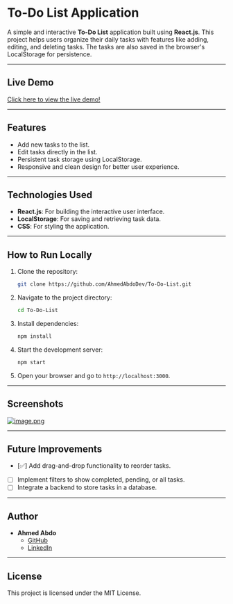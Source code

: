 # To-Do List Application

A simple and interactive **To-Do List** application built using **React.js**. This project helps users organize their daily tasks with features like adding, editing, and deleting tasks. The tasks are also saved in the browser's LocalStorage for persistence.

---

## **Live Demo**
[Click here to view the live demo!](https://ahmedabdodev.github.io/To-Do-List/)

---

## **Features**
- Add new tasks to the list.
- Edit tasks directly in the list.
- Persistent task storage using LocalStorage.
- Responsive and clean design for better user experience.

---

## **Technologies Used**
- **React.js**: For building the interactive user interface.
- **LocalStorage**: For saving and retrieving task data.
- **CSS**: For styling the application.

---

## **How to Run Locally**
1. Clone the repository:
   ```bash
   git clone https://github.com/AhmedAbdoDev/To-Do-List.git
   ```
2. Navigate to the project directory:
   ```bash
   cd To-Do-List
   ```
3. Install dependencies:
   ```bash
   npm install
   ```
4. Start the development server:
   ```bash
   npm start
   ```
5. Open your browser and go to `http://localhost:3000`.

---

## **Screenshots**
[![image.png](https://i.postimg.cc/3R4NH9qb/image.png)](https://postimg.cc/1nSsG0sp)

---

## **Future Improvements**
- [✅] Add drag-and-drop functionality to reorder tasks.
- [ ] Implement filters to show completed, pending, or all tasks.
- [ ] Integrate a backend to store tasks in a database.

---

## **Author**
- **Ahmed Abdo**
  - [GitHub](https://github.com/AhmedAbdoDev)
  - [LinkedIn](https://linkedin.com/in/3bkrenodev)

---

## **License**
This project is licensed under the MIT License.
